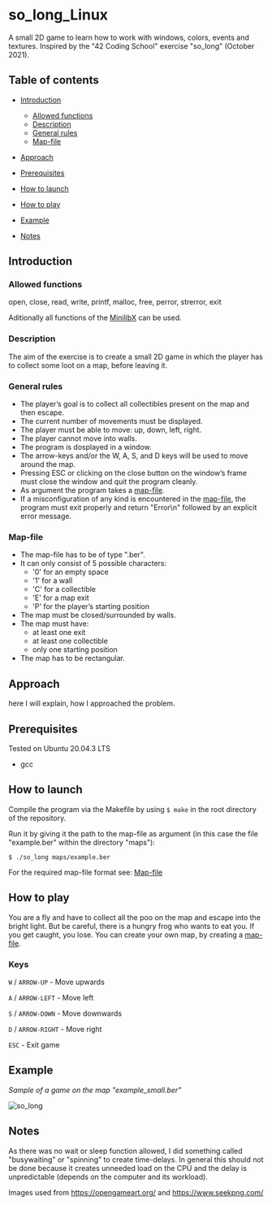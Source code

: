 # so_long_Linux
A small 2D game to learn how to work with windows, colors, events and textures. Inspired by the "42 Coding School" exercise "so_long" (October 2021).

## Table of contents
* [Introduction](#introduction)
  * [Allowed functions](#allowed-functions)
  * [Description](#description)
  * [General rules](#general-rules)
  * [Map-file](#map-file)
* [Approach](#approach)
* [Prerequisites](#prerequisites)
* [How to launch](#how-to-launch)
* [How to play](#how-to-play)

* [Example](#example)
* [Notes](#notes)


## Introduction
### Allowed functions
open, close, read, write, printf, malloc, free, perror, strerror, exit

Aditionally all functions of the [MinilibX](https://github.com/42Paris/minilibx-linux) can be used.

### Description
The aim of the exercise is to create a small 2D game in which the player has to collect some loot on a map, before leaving it.

### General rules
* The player’s goal is to collect all collectibles present on the map and then escape.
* The current number of movements must be displayed.
* The player must be able to move: up, down, left, right.
* The player cannot move into walls.
* The program is dosplayed in a window.
* The arrow-keys and/or the W, A, S, and D keys will be used to move around the map.
* Pressing ESC or clicking on the close button on the window’s frame must close the window and quit the program cleanly.
* As argument the program takes a [map-file](#map-file).
* If a misconfiguration of any kind is encountered in the [map-file](#map-file), the program must exit properly and return "Error\n" followed by an explicit error message.

### Map-file
* The map-file has to be of type ".ber".
* It can only consist of 5 possible characters:
  * '0' for an empty space
  * '1' for a wall
  * 'C' for a collectible
  * 'E' for a map exit
  * 'P' for the player’s starting position
* The map must be closed/surrounded by walls.
* The map must have:
  * at least one exit
  * at least one collectible
  * only one starting position
* The map has to be rectangular.

## Approach
here I will explain, how I approached the problem.

## Prerequisites
Tested on Ubuntu 20.04.3 LTS
* gcc

## How to launch
Compile the program via the Makefile by using ```$ make``` in the root directory of the repository.

Run it by giving it the path to the map-file as argument (in this case the file "example.ber" within the directory "maps"):

```
$ ./so_long maps/example.ber
```

For the required map-file format see: [Map-file](#map-file)

## How to play
You are a fly and have to collect all the poo on the map and escape into the bright light. But be careful, there is a hungry frog who wants to eat you. If you get caught, you lose. You can create your own map, by creating a [map-file](#map-file).

### Keys
```W``` / ```ARROW-UP``` - Move upwards

```A``` / ```ARROW-LEFT``` - Move left

```S``` / ```ARROW-DOWN``` - Move downwards

```D``` / ```ARROW-RIGHT``` - Move right

```ESC``` - Exit game

## Example
_Sample of a game on the map "example_small.ber"_

![so_long](https://user-images.githubusercontent.com/80413516/155494401-f80fc365-a149-4cf7-bba0-c28b14634285.gif)


## Notes
As there was no wait or sleep function allowed, I did something called "busywaiting" or "spinning" to create time-delays. In general this should not be done because it creates unneeded load on the CPU and the delay is unpredictable (depends on the computer and its workload).

Images used from https://opengameart.org/ and https://www.seekpng.com/
